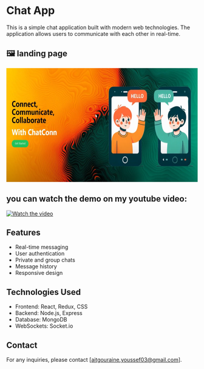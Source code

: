 # Chat App

This is a simple chat application built with modern web technologies. The application allows users to communicate with each other in real-time.
## 🖼️ landing page
<img src="chatconn.png" width="600" height="300"/>

you can watch the demo on my youtube video:
---
[![Watch the video](https://img.youtube.com/vi/HsCnI_N57PA/0.jpg)](https://www.youtube.com/watch?v=HsCnI_N57PA&t=10s)


## Features

- Real-time messaging
- User authentication
- Private and group chats
- Message history
- Responsive design

## Technologies Used

- Frontend: React, Redux, CSS
- Backend: Node.js, Express
- Database: MongoDB
- WebSockets: Socket.io


## Contact

For any inquiries, please contact [aitgouraine.youssef03@gmail.com].

